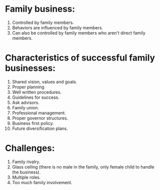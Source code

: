 # Family business:
1. Controlled by family members.
2. Behaviors are influenced by family members.
3. Can also be controlled by family members who aren't direct family members.

# Characteristics of successful family businesses:
1. Shared vision, values and goals.
2. Proper planning
3. Well written procedures.
4. Guidelines for success.
5. Ask advisors.
6. Family union.
7. Professional management.
8. Proper governor structures.
9. Business first policy.
10. Future diversification plans.

# Challenges:
1. Family rivalry.
2. Glass ceiling (there is no male in the family, only female child to handle the business).
3. Multiple roles.
4. Too much family involvement.

